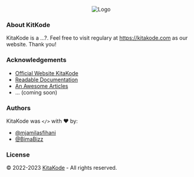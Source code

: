 <p align="center" width="100%">
    <img src="https://avatars.githubusercontent.com/u/123365929?s=225" alt="Logo"/>
</p>

### About KitKode

KitaKode is a ...?. Feel free to visit regulary at https://kitakode.com as our website. Thank you!

### Acknowledgements

 - [Official Website KitaKode](https://kitakode.com/)
 - [Readable Documentation](https://kitakode.com/docs/)
 - [An Awesome Articles](https://kitakode.com/blog/)
 - ... (coming soon)

### Authors

KitaKode was `</>` with :heart: by:

- [@mjamilasfihani](https://github.com/mjamilasfihani)
- [@BimaBizz](https://github.com/BimaBizz)

### License

&copy; 2022-2023 [KitaKode](https://kitakode.com/) - All rights reserved.
